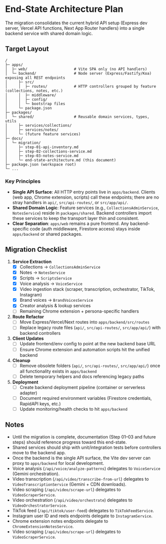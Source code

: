 # End-State Architecture Plan

The migration consolidates the current hybrid API setup (Express dev server, Vercel API functions, Next App Router handlers) into a single backend service with shared domain logic.

## Target Layout

```
/
├─ apps/
│  ├─ web/                     # Vite SPA only (no API handlers)
│  └─ backend/                 # Node server (Express/Fastify/Koa) exposing all REST endpoints
│     ├─ src/
│     │  ├─ routes/            # HTTP controllers grouped by feature (collections, notes, etc.)
│     │  ├─ middleware/
│     │  ├─ config/
│     │  └─ bootstrap files
│     └─ package.json
├─ packages/
│  └─ shared/                  # Reusable domain services, types, utils
│     ├─ services/collections/
│     ├─ services/notes/
│     └─ (future feature services)
├─ docs/
│  └─ migration/
│     ├─ step-01-api-inventory.md
│     ├─ step-02-collections-service.md
│     ├─ step-03-notes-service.md
│     └─ end-state-architecture.md (this document)
├─ package.json (workspace root)
└─ ...
```

### Key Principles

- **Single API Surface**: All HTTP entry points live in `apps/backend`. Clients (web app, Chrome extension, scripts) call these endpoints; there are no stray handlers in `api/`, `src/api-routes/`, or `src/app/api/`.
- **Shared Domain Logic**: Feature services (e.g., `CollectionsAdminService`, `NotesService`) reside in `packages/shared`. Backend controllers import these services to keep the transport layer thin and consistent.
- **Clear Separation**: `apps/web` remains a pure frontend. Any backend-specific code (auth middleware, Firestore access) stays inside `apps/backend` or shared packages.

## Migration Checklist

1. **Service Extraction**
   - [x] Collections -> `CollectionsAdminService`
   - [x] Notes -> `NotesService`
   - [x] Scripts -> `ScriptsService`
   - [x] Voice analysis -> `VoiceService`
   - [x] Video ingestion stack (scraper, transcription, orchestrator, TikTok, Instagram)
   - [x] Brand voices -> `BrandVoicesService`
   - [x] Creator analysis & lookup services
   - [ ] Remaining Chrome extension + persona-specific handlers

2. **Route Refactor**
   - [ ] Move Express/Vercel/Next routes into `apps/backend/src/routes`
   - [ ] Replace legacy route files (`api/`, `src/api-routes/`, `src/app/api/`) with backend controllers

3. **Client Updates**
   - [ ] Update frontend/env config to point at the new backend base URL
   - [ ] Ensure Chrome extension and automation scripts hit the unified backend

4. **Cleanup**
   - [ ] Remove obsolete folders (`api/`, `src/api-routes/`, `src/app/api/`) once all functionality exists in `apps/backend`
   - [ ] Delete temporary helpers and docs referencing legacy paths

5. **Deployment**
   - [ ] Create backend deployment pipeline (container or serverless adapter)
   - [ ] Document required environment variables (Firestore credentials, RapidAPI keys, etc.)
   - [ ] Update monitoring/health checks to hit `apps/backend`

## Notes

- Until the migration is complete, documentation (Step 01–03 and future steps) should reference progress toward this end-state.
- Shared services should ship with unit/integration tests before controllers move to the backend app.
- Once the backend is the single API surface, the Vite dev server can proxy to `apps/backend` for local development.
- Voice analysis (`/api/voice/analyze-patterns`) delegates to `VoiceService` (Gemini orchestration).
- Video transcription (`/api/video/transcribe-from-url`) delegates to `VideoTranscriptionService` (Gemini + CDN downloads).
- Video scraping (`/api/video/scrape-url`) delegates to `VideoScraperService`.
- Video orchestration (`/api/video/orchestrate`) delegates to `VideoOrchestratorService`.
- TikTok feed (`/api/tiktok/user-feed`) delegates to `TikTokFeedService`.
- Instagram user ID and reels endpoints delegate to `InstagramService`.
- Chrome extension notes endpoints delegate to `ChromeExtensionNotesService`.
- Video scraping (`/api/video/scrape-url`) delegates to `VideoScraperService`.
